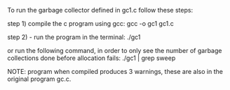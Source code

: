 To run the garbage collector defined in gc1.c follow these steps:

step 1) compile the c program using gcc:
        gcc -o gc1 gc1.c

step 2) - run the program in the terminal:
        ./gc1

or run the following command, in order to only see the number of garbage collections done before allocation fails:
        ./gc1 | grep sweep


NOTE: program when compiled produces 3 warnings, these are also in the original program gc.c.
